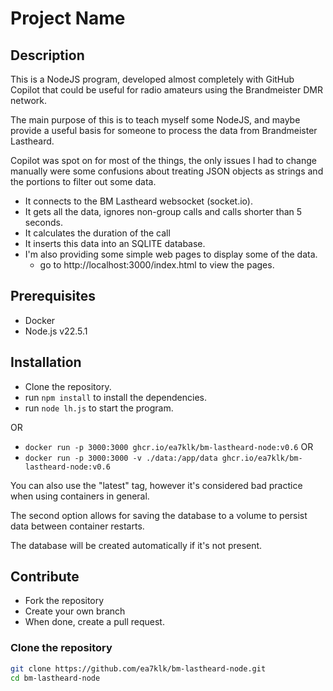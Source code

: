 # Project Name

## Description
This is a NodeJS program, developed almost completely with GitHub Copilot that could be useful for radio amateurs using the Brandmeister DMR network. 

The main purpose of this is to teach myself some NodeJS, and maybe provide a useful basis for someone to process the data from Brandmeister Lastheard. 

Copilot was spot on for most of the things, the only issues I had to change manually were some confusions about treating JSON objects as strings and the portions to filter out some data. 

- It connects to the BM Lastheard websocket (socket.io).  
- It gets all the data, ignores non-group calls and calls shorter than 5 seconds.  
- It calculates the duration of the call
- It inserts this data into an SQLITE database.  
- I'm also providing some simple web pages to display some of the data. 
  - go to http://localhost:3000/index.html to view the pages. 

## Prerequisites
- Docker
- Node.js v22.5.1

## Installation

- Clone the repository. 
- run ```npm install``` to install the dependencies.
- run  ```node lh.js``` to start the program.  

OR

- ```docker run -p 3000:3000 ghcr.io/ea7klk/bm-lastheard-node:v0.6```
OR 
- ```docker run -p 3000:3000 -v ./data:/app/data ghcr.io/ea7klk/bm-lastheard-node:v0.6```

You can also use the "latest" tag, however it's considered bad practice when using containers in general.  

The second option allows for saving the database to a volume to persist data between container restarts. 

The database will be created automatically if it's not present. 

## Contribute
- Fork the repository
- Create your own branch
- When done, create a pull request. 

### Clone the repository
```bash
git clone https://github.com/ea7klk/bm-lastheard-node.git
cd bm-lastheard-node
